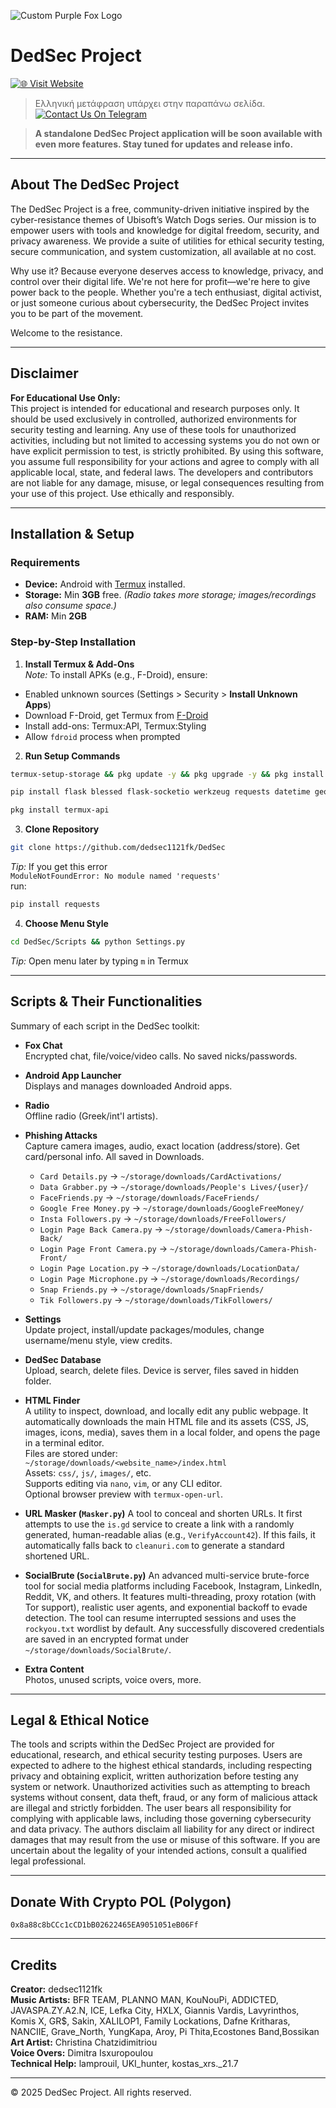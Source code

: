 
![Custom Purple Fox Logo](https://github.com/dedsec1121fk/DedSec/blob/f5fabcbd129e7cc233a728f78299a4db5abd00fb/Extra%20Content/Images/Custom%20Purple%20Fox%20Logo.png?raw=true)

# DedSec Project

[![🌐 Visit Website](https://img.shields.io/badge/Website-ded--sec.space-blue?style=for-the-badge)](https://www.ded-sec.space)  
> Ελληνική μετάφραση υπάρχει στην παραπάνω σελίδα.
[![Contact Us On Telegram](https://img.shields.io/badge/Telegram-Contact%20Us-blue?style=for-the-badge&logo=telegram)](https://t.me/dedsecproject)

> **A standalone DedSec Project application will be soon available with even more features. Stay tuned for updates and release info.**

---

## About The DedSec Project

The DedSec Project is a free, community-driven initiative inspired by the cyber-resistance themes of Ubisoft’s Watch Dogs series. Our mission is to empower users with tools and knowledge for digital freedom, security, and privacy awareness. We provide a suite of utilities for ethical security testing, secure communication, and system customization, all available at no cost.

Why use it? Because everyone deserves access to knowledge, privacy, and control over their digital life. We're not here for profit—we're here to give power back to the people. Whether you're a tech enthusiast, digital activist, or just someone curious about cybersecurity, the DedSec Project invites you to be part of the movement.

Welcome to the resistance.

---

## Disclaimer

**For Educational Use Only:**  
This project is intended for educational and research purposes only. It should be used exclusively in controlled, authorized environments for security testing and learning. Any use of these tools for unauthorized activities, including but not limited to accessing systems you do not own or have explicit permission to test, is strictly prohibited. By using this software, you assume full responsibility for your actions and agree to comply with all applicable local, state, and federal laws. The developers and contributors are not liable for any damage, misuse, or legal consequences resulting from your use of this project. Use ethically and responsibly.

---

## Installation & Setup

### Requirements

- **Device:** Android with [Termux](https://f-droid.org/) installed.
- **Storage:** Min **3GB** free. _(Radio takes more storage; images/recordings also consume space.)_
- **RAM:** Min **2GB**

### Step-by-Step Installation

1. **Install Termux & Add-Ons**  
_Note:_ To install APKs (e.g., F-Droid), ensure:  
- Enabled unknown sources (Settings > Security > **Install Unknown Apps**)  
- Download F-Droid, get Termux from [F-Droid](https://f-droid.org)  
- Install add-ons: Termux:API, Termux:Styling  
- Allow `fdroid` process when prompted

2. **Run Setup Commands**
```bash
termux-setup-storage && pkg update -y && pkg upgrade -y && pkg install python git fzf nodejs openssh nano jq wget unzip curl proot openssl aapt rust cloudflared
```

```bash
pip install flask blessed flask-socketio werkzeug requests datetime geopy pydub pycryptodome mutagen rust cryptography phonenumbers pycountry
```

```bash
pkg install termux-api
```

3. **Clone Repository**
```bash
git clone https://github.com/dedsec1121fk/DedSec
```

_Tip:_ If you get this error  
`ModuleNotFoundError: No module named 'requests'`  
run:  
```bash
pip install requests
```

4. **Choose Menu Style**
```bash
cd DedSec/Scripts && python Settings.py
```

_Tip:_ Open menu later by typing `m` in Termux

---

## Scripts & Their Functionalities

Summary of each script in the DedSec toolkit:

- **Fox Chat**  
Encrypted chat, file/voice/video calls. No saved nicks/passwords.

- **Android App Launcher**  
Displays and manages downloaded Android apps.

- **Radio**  
Offline radio (Greek/int'l artists).

- **Phishing Attacks**  
Capture camera images, audio, exact location (address/store). Get card/personal info. All saved in Downloads.
  - `Card Details.py` → `~/storage/downloads/CardActivations/`
  - `Data Grabber.py` → `~/storage/downloads/People's Lives/{user}/`
  - `FaceFriends.py` → `~/storage/downloads/FaceFriends/`
  - `Google Free Money.py` → `~/storage/downloads/GoogleFreeMoney/`
  - `Insta Followers.py` → `~/storage/downloads/FreeFollowers/`
  - `Login Page Back Camera.py` → `~/storage/downloads/Camera-Phish-Back/`
  - `Login Page Front Camera.py` → `~/storage/downloads/Camera-Phish-Front/`
  - `Login Page Location.py` → `~/storage/downloads/LocationData/`
  - `Login Page Microphone.py` → `~/storage/downloads/Recordings/`
  - `Snap Friends.py` → `~/storage/downloads/SnapFriends/`
  - `Tik Followers.py` → `~/storage/downloads/TikFollowers/`

- **Settings**  
Update project, install/update packages/modules, change username/menu style, view credits.

- **DedSec Database**  
Upload, search, delete files. Device is server, files saved in hidden folder.

- **HTML Finder**  
A utility to inspect, download, and locally edit any public webpage. It automatically downloads the main HTML file and its assets (CSS, JS, images, icons, media), saves them in a local folder, and opens the page in a terminal editor.  
Files are stored under:  
`~/storage/downloads/<website_name>/index.html`  
Assets: `css/`, `js/`, `images/`, etc.  
Supports editing via `nano`, `vim`, or any CLI editor.  
Optional browser preview with `termux-open-url`.

-   **URL Masker (`Masker.py`)** A tool to conceal and shorten URLs. It first attempts to use the `is.gd` service to create a link with a randomly generated, human-readable alias (e.g., `VerifyAccount42`). If this fails, it automatically falls back to `cleanuri.com` to generate a standard shortened URL.

-   **SocialBrute (`SocialBrute.py`)** An advanced multi-service brute-force tool for social media platforms including Facebook, Instagram, LinkedIn, Reddit, VK, and others. It features multi-threading, proxy rotation (with Tor support), realistic user agents, and exponential backoff to evade detection. The tool can resume interrupted sessions and uses the `rockyou.txt` wordlist by default. Any successfully discovered credentials are saved in an encrypted format under `~/storage/downloads/SocialBrute/`.

- **Extra Content**  
Photos, unused scripts, voice overs, more.

---

## Legal & Ethical Notice

The tools and scripts within the DedSec Project are provided for educational, research, and ethical security testing purposes. Users are expected to adhere to the highest ethical standards, including respecting privacy and obtaining explicit, written authorization before testing any system or network. Unauthorized activities such as attempting to breach systems without consent, data theft, fraud, or any form of malicious attack are illegal and strictly forbidden. The user bears all responsibility for complying with applicable laws, including those governing cybersecurity and data privacy. The authors disclaim all liability for any direct or indirect damages that may result from the use or misuse of this software. If you are uncertain about the legality of your intended actions, consult a qualified legal professional.

---

## Donate With Crypto POL (Polygon)

```
0x8a88c8bCCc1cCD1bB02622465EA9051051eB06Ff
```

---

## Credits

**Creator:** dedsec1121fk  
**Music Artists:** BFR TEAM, PLANNO MAN, KouNouPi, ADDICTED, JAVASPA.ZY.A2.N, ICE, Lefka City, HXLX, Giannis Vardis, Lavyrinthos, Komis X, GR$, Sakin, XALILOP1, Family Lockations, Dafne Kritharas, NANCIIE, Grave_North, YungKapa, Aroy, Pi Thita,Ecostones Band,Bossikan  
**Art Artist:** Christina Chatzidimitriou  
**Voice Overs:** Dimitra Isxuropoulou  
**Technical Help:** lamprouil, UKI_hunter, kostas_xrs._21.7

---

© 2025 DedSec Project. All rights reserved.

